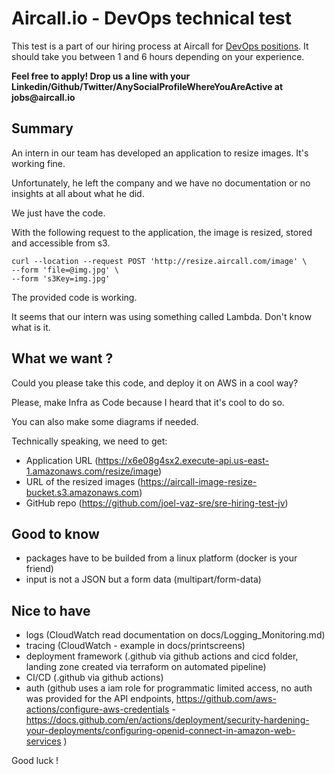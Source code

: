 # Aircall.io - DevOps technical test

This test is a part of our hiring process at Aircall for [DevOps positions](https://aircall.io/jobs#SystemAdministrator). It should take you between 1 and 6 hours depending on your experience.

__Feel free to apply! Drop us a line with your Linkedin/Github/Twitter/AnySocialProfileWhereYouAreActive at jobs@aircall.io__


## Summary

An intern in our team has developed an application to resize images. It's working fine.

Unfortunately, he left the company and we have no documentation or no insights at all about
what he did.

We just have the code.

With the following request to the application, the image is resized, stored and accessible from s3.

```
curl --location --request POST 'http://resize.aircall.com/image' \
--form 'file=@img.jpg' \
--form 's3Key=img.jpg'
```

The provided code is working. 

It seems that our intern was using something called Lambda. Don't know what is it.

## What we want ?
Could you please take this code, and deploy it on AWS in a cool way?

Please, make Infra as Code because I heard that it's cool to do so.

You can also make some diagrams if needed.

Technically speaking, we need to get:

- Application URL (https://x6e08g4sx2.execute-api.us-east-1.amazonaws.com/resize/image)
- URL of the resized images (https://aircall-image-resize-bucket.s3.amazonaws.com)
- GitHub repo (https://github.com/joel-vaz-sre/sre-hiring-test-jv)

## Good to know

- packages have to be builded from a linux platform (docker is your friend)
- input is not a JSON but a form data (multipart/form-data)

## Nice to have

- logs (CloudWatch read documentation on docs/Logging_Monitoring.md)
- tracing (CloudWatch - example in docs/printscreens)
- deployment framework (.github via github actions and cicd folder, landing zone created via terraform on automated pipeline)
- CI/CD (.github via github actions)
- auth (github uses a iam role for programmatic limited access, no auth was provided for the API endpoints, https://github.com/aws-actions/configure-aws-credentials - https://docs.github.com/en/actions/deployment/security-hardening-your-deployments/configuring-openid-connect-in-amazon-web-services )

Good luck !
